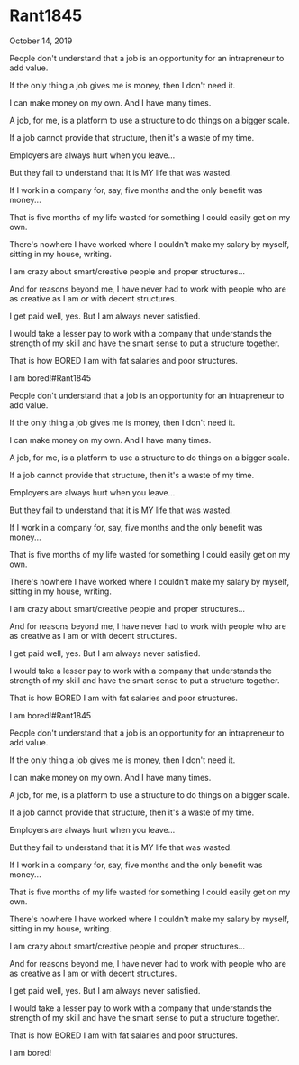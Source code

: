 # Rant1845


October 14, 2019

People don't understand that a job is an opportunity for an intrapreneur to add value.

If the only thing a job gives me is money, then I don't need it.

I can make money on my own. And I have many times.

A job, for me, is a platform to use a structure to do things on a bigger scale.

If a job cannot provide that structure, then it's a waste of my time. 

Employers are always hurt when you leave...

But they fail to understand that it is MY life that was wasted. 

If I work in a company for, say, five months and the only benefit was money...

That is five months of my life wasted for something I could easily get on my own.

There's nowhere I have worked where I couldn't make my salary by myself, sitting in my house, writing. 

I am crazy about smart/creative people and proper structures...

And for reasons beyond me, I have never had to work with people who are as creative as I am or with decent structures.

I get paid well, yes. But I am always never satisfied. 

I would take a lesser pay to work with a company that understands the strength of my skill and have the smart sense to put a structure together. 

That is how BORED I am with fat salaries and poor structures.

I am bored!#Rant1845

People don't understand that a job is an opportunity for an intrapreneur to add value.

If the only thing a job gives me is money, then I don't need it.

I can make money on my own. And I have many times.

A job, for me, is a platform to use a structure to do things on a bigger scale.

If a job cannot provide that structure, then it's a waste of my time. 

Employers are always hurt when you leave...

But they fail to understand that it is MY life that was wasted. 

If I work in a company for, say, five months and the only benefit was money...

That is five months of my life wasted for something I could easily get on my own.

There's nowhere I have worked where I couldn't make my salary by myself, sitting in my house, writing. 

I am crazy about smart/creative people and proper structures...

And for reasons beyond me, I have never had to work with people who are as creative as I am or with decent structures.

I get paid well, yes. But I am always never satisfied. 

I would take a lesser pay to work with a company that understands the strength of my skill and have the smart sense to put a structure together. 

That is how BORED I am with fat salaries and poor structures.

I am bored!#Rant1845

People don't understand that a job is an opportunity for an intrapreneur to add value.

If the only thing a job gives me is money, then I don't need it.

I can make money on my own. And I have many times.

A job, for me, is a platform to use a structure to do things on a bigger scale.

If a job cannot provide that structure, then it's a waste of my time. 

Employers are always hurt when you leave...

But they fail to understand that it is MY life that was wasted. 

If I work in a company for, say, five months and the only benefit was money...

That is five months of my life wasted for something I could easily get on my own.

There's nowhere I have worked where I couldn't make my salary by myself, sitting in my house, writing. 

I am crazy about smart/creative people and proper structures...

And for reasons beyond me, I have never had to work with people who are as creative as I am or with decent structures.

I get paid well, yes. But I am always never satisfied. 

I would take a lesser pay to work with a company that understands the strength of my skill and have the smart sense to put a structure together. 

That is how BORED I am with fat salaries and poor structures.

I am bored!